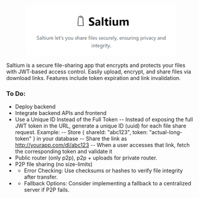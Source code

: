 <p align="center">
  <img src="./public/images/header.png" alt="header" width="400"/>
</p>


Saltium is a secure file-sharing app that encrypts and protects your files with JWT-based access control. Easily upload, encrypt, and share files via download links. Features include token expiration and link invalidation.

### To Do:
- Deploy backend
- Integrate backend APIs and frontend
- Use a Unique ID Instead of the Full Token
-- Instead of exposing the full JWT token in the URL, generate a unique ID (uuid) for each file share request. Example:
-- Store { shareId: "abc123", token: "actual-long-token" } in your database
-- Share the link as http://yourapp.com/dl/abc123
-- When a user accesses that link, fetch the corresponding token and validate it
- Public router (only p2p), p2p + uploads for private router.
- P2P file sharing (no size-limits)
- - Error Checking: Use checksums or hashes to verify file integrity after transfer.
- - Fallback Options: Consider implementing a fallback to a centralized server if P2P fails.
